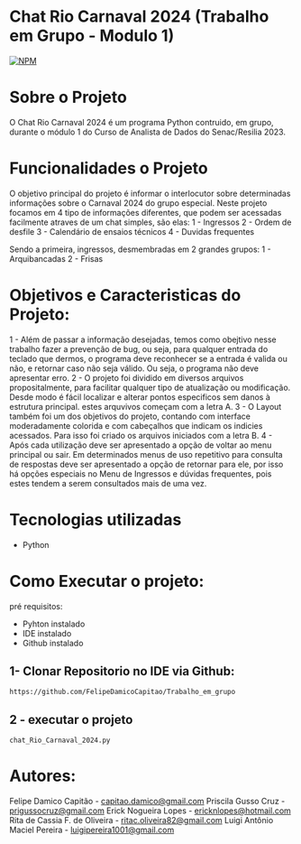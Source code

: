 # Chat Rio Carnaval 2024 (Trabalho em Grupo - Modulo 1)
[![NPM](https://img.shields.io/npm/l/react)](https://github.com/FelipeDamicoCapitao/Trabalho_em_grupo/blob/main/LICENSE)

# Sobre o Projeto
 O Chat Rio Carnaval 2024 é um programa Python contruido, em grupo, durante o módulo 1 do Curso de Analista de Dados do Senac/Resilia 2023.

# Funcionalidades o Projeto
  O objetivo principal do projeto é informar o interlocutor sobre determinadas informações sobre o Carnaval 2024 do grupo especial. Neste projeto focamos em 4 tipo de informações diferentes, que podem ser acessadas facilmente atraves de um chat simples, são elas:
    1 - Ingressos
    2 - Ordem de desfile
    3 - Calendário de ensaios técnicos
    4 - Duvidas frequentes

  Sendo a primeira, ingressos, desmembradas em 2 grandes grupos:
    1 - Arquibancadas
    2 - Frisas

# Objetivos e Caracteristicas do Projeto:
  1 - Além de passar a informação desejadas, temos como obejtivo nesse trabalho fazer a prevenção de bug, ou seja, para qualquer entrada do teclado que dermos, o programa deve reconhecer se a entrada é valida ou não, e retornar caso não seja válido. Ou seja, o programa não deve apresentar erro.
  2 - O projeto foi dividido em diversos arquivos propositalmente, para facilitar qualquer tipo de atualização ou modificação. Desde modo é fácil localizar e alterar pontos especificos sem danos à estrutura principal. estes arquvivos começam com a letra A.
  3 - O Layout também foi um dos objetivos do projeto, contando com interface moderadamente colorida e com cabeçalhos que indicam os indicies acessados. Para isso foi criado os arquivos iniciados com a letra B.
  4 - Após cada utilização deve ser apresentado a opção de voltar ao menu principal ou sair. Em determinados menus de uso repetitivo para consulta de respostas deve ser apresentado a opção de retornar para ele, por isso há opções especiais no Menu de Ingressos e dúvidas frequentes, pois estes tendem a serem consultados mais de uma vez.

# Tecnologias utilizadas
 - Python

# Como Executar o projeto:
  pré requisitos:
   - Pyhton instalado
   - IDE instalado
   - Github instalado

  ## 1- Clonar Repositorio no IDE via Github:
    https://github.com/FelipeDamicoCapitao/Trabalho_em_grupo

  ## 2 - executar o projeto
    chat_Rio_Carnaval_2024.py

# Autores:

  Felipe Damico Capitão - capitao.damico@gmail.com
  Priscila Gusso Cruz - prigussocruz@gmail.com
  Erick Nogueira Lopes - ericknlopes@hotmail.com
  Rita de Cassia F. de Oliveira - ritac.oliveira82@gmail.com
  Luigi Antônio Maciel Pereira - luigipereira1001@gmail.com
  
